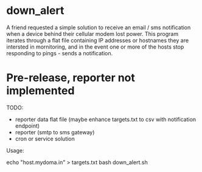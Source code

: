 # down_alert

A friend requested a simple solution to receive an email / sms notification when a device behind their cellular modem lost power.  This program iterates through a flat file containing IP addresses or hostnames they are intersted in mornitoring, and in the event one or more of the hosts stop responding to pings - sends a notification.

# Pre-release, reporter not implemented

TODO:
* reporter data flat file (maybe enhance targets.txt to csv with notification endpoint)
* reporter (smtp to sms gateway)
* cron or service solution


Usage:

echo "host.mydoma.in" > targets.txt
bash down_alert.sh

